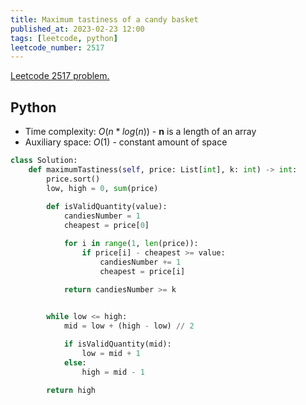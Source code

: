 ```yaml
---
title: Maximum tastiness of a candy basket
published_at: 2023-02-23 12:00
tags: [leetcode, python]
leetcode_number: 2517
---
```


[Leetcode 2517 problem.](https://leetcode.com/problems/maximum-tastiness-of-candy-basket/)

## Python

- Time complexity: $O(n * log(n))$ - **n** is a length of an array
- Auxiliary space: $O(1)$ - constant amount of space

```python
class Solution:
    def maximumTastiness(self, price: List[int], k: int) -> int:
        price.sort()
        low, high = 0, sum(price)
        
        def isValidQuantity(value):
            candiesNumber = 1
            cheapest = price[0]

            for i in range(1, len(price)):
                if price[i] - cheapest >= value:
                    candiesNumber += 1
                    cheapest = price[i]

            return candiesNumber >= k

        
        while low <= high:
            mid = low + (high - low) // 2

            if isValidQuantity(mid):
                low = mid + 1
            else:
                high = mid - 1

        return high
```
